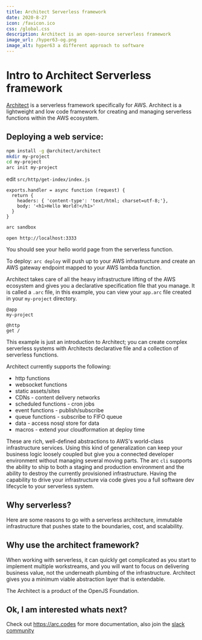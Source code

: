 ```yaml
---
title: Architect Serverless framework
date: 2020-8-27
icon: /favicon.ico
css: /global.css
description: Architect is an open-source serverless framework 
image_url: /hyper63-og.png
image_alt: hyper63 a different approach to software
---
```


# Intro to Architect Serverless framework

[Architect](https://arc.codes) is a serverless framework specifically for AWS. Architect is a lightweight and low code framework for creating and managing serverless functions within the AWS ecosystem. 

## Deploying a web service:

``` sh
npm install -g @architect/architect
mkdir my-project
cd my-project
arc init my-project
```

edit `src/http/get-index/index.js`

```
exports.handler = async function (request) {
  return {
    headers: { 'content-type': 'text/html; charset=utf-8;'},
    body: '<h1>Hello World!</h1>'
  }
}
```

``` sh
arc sandbox
```

```
open http://localhost:3333
```

You should see your hello world page from the serverless function.

To deploy: `arc deploy` will push up to your AWS infrastructure and create an AWS gateway endpoint mapped to your AWS lambda function.

Architect takes care of all the heavy infrastructure lifting of the AWS ecosystem and gives you a declarative specification file that you manage. It is called a `.arc` file, in this example, you can view your `app.arc` file created in your `my-project` directory.

``` 
@app
my-project

@http
get /
```

This example is just an introduction to Architect; you can create complex serverless systems with Architects declarative file and a collection of serverless functions.

Architect currently supports the following:

* http functions
* websocket functions
* static assets/sites
* CDNs - content delivery networks
* scheduled functions - cron jobs
* event functions - publish/subscribe
* queue functions - subscribe to FIFO queue
* data - access nosql store for data
* macros - extend your cloudformation at deploy time

These are rich, well-defined abstractions to AWS's world-class infrastructure services. Using this kind of generalization can keep your business logic loosely coupled but give you a connected developer environment without managing several moving parts. The arc `cli` supports the ability to ship to both a staging and production environment and the ability to destroy the currently provisioned infrastructure. Having the capability to drive your infrastructure via code gives you a full software dev lifecycle to your serverless system.

## Why serverless?

Here are some reasons to go with a serverless architecture, immutable infrastructure that pushes state to the boundaries, cost, and scalability.

## Why use the architect framework?

When working with serverless, it can quickly get complicated as you start to implement multiple workstreams, and you will want to focus on delivering business value, not the underneath plumbing of the infrastructure. Architect gives you a minimum viable abstraction layer that is extendable. 

The Architect is a product of the OpenJS Foundation. 

## Ok, I am interested whats next?

Check out https://arc.codes for more documentation, also join the [slack community](https://join.slack.com/t/architecture-as-text/shared_invite/MjE2MzU4Nzg0NTY1LTE1MDA2NzgyMzYtODE2NzRkOGRmYw)

